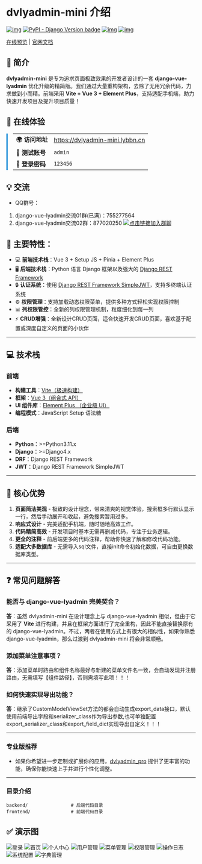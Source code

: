 # dvlyadmin-mini 介绍

[![img](https://img.shields.io/badge/python-%3E=3.11.x-green.svg)](https://python.org/)  [![PyPI - Django Version badge](https://img.shields.io/badge/django%20versions-%3E%3D%204.x-blue)](https://docs.djangoproject.com/zh-hans/4.1/) [![img](https://img.shields.io/badge/node-%3E%3D%2014.0.0-brightgreen)](https://nodejs.org/zh-cn/) [![img](https://gitee.com/lybbn/dvlyadmin-mini/badge/star.svg?theme=dark)](https://gitee.com/lybbn/dvlyadmin-mini)

[在线预览](https://dvlyadmin-mini.lybbn.cn) | [官网文档](https://doc.lybbn.cn/dvlyadmin_mini/introduce.html)

## 🌟 简介

**dvlyadmin-mini** 是专为追求页面极致效果的开发者设计的一套 **django-vue-lyadmin** 优化升级的精简版。我们通过大量重构架构，去除了无用冗余代码，力求做到小而精。前端采用 **Vite + Vue 3 + Element Plus**，支持适配手机端，助力快速开发项目及提升项目质量！

## 🚀 在线体验

<div style="border-left: 4px solid #3498db; padding-left: 1em; margin: 1em 0;">
  <table>
    <tr>
      <td><strong>🌍 访问地址</strong></td>
      <td><a href="https://dvlyadmin-mini.lybbn.cn" target="_blank" rel="noreferrer">https://dvlyadmin-mini.lybbn.cn</a></td>
    </tr>
    <tr>
      <td><strong>👤 测试账号</strong></td>
      <td><code>admin</code></td>
    </tr>
    <tr>
      <td><strong>🔑 登录密码</strong></td>
      <td><code>123456</code></td>
    </tr>
  </table>
</div>

## 💡 交流

- QQ群号：

1. django-vue-lyadmin交流01群(已满)：755277564
1. django-vue-lyadmin交流02群：877020250 <a target="_blank" href="https://qm.qq.com/cgi-bin/qm/qr?k=bQteR0foj1tZuZE0kdVF3XV9xozOmr9p&jump_from=webapi&authKey=8GRzb/ATMG1hXE7G1n2oCHyoHrP0+mg7xBzskR6mnw8eqb9LTv6FuAhHtoqs2F3y"><img border="0" src="//pub.idqqimg.com/wpa/images/group.png" alt="点击链接加入群聊" title="django-vue-lyadmin交流02群"></a>

## 🎨 主要特性：

- 💻 **前端技术栈**：Vue 3 + Setup JS + Pinia + Element Plus
- 🖥️ **后端技术栈**：Python 语言 Django 框架以及强大的 [Django REST Framework](https://pypi.org/project/djangorestframework)
- 🔒 **认证系统**：使用 [Django REST Framework SimpleJWT](https://pypi.org/project/djangorestframework-simplejwt)，支持多终端认证系统
- ⚙️ **权限管理**：支持加载动态权限菜单，提供多种方式轻松实现权限控制
- 📊 **列权限管控**：全新的列权限管理机制，粒度细化到每一列
- ⚡️ **CRUD增强**：全新设计CRUD页面，适合快速开发CRUD页面，喜欢基于配置或深度自定义的页面的小伙伴
---

## 💻 技术栈

### 前端

- **构建工具**：[Vite（极速构建）](https://vitejs.dev/)
- **框架**：[Vue 3（组合式 API）](https://vuejs.org/)
- **UI 组件库**：[Element Plus （企业级 UI）](https://element-plus.org/)
- **编程模式**：JavaScript Setup 语法糖

### 后端

- **Python**：>=Python3.11.x
- **Django**：>=Django4.x
- **DRF**：Django REST Framework
- **JWT**：Django REST Framework SimpleJWT

---

## 💪 核心优势

1. **页面简洁美观** - 极致的设计理念，带来清爽的视觉体验，搜索框多行默认显示一行，然后手动展开和收起，避免搜索暂用过多。
2. **响应式设计** - 完美适配手机端，随时随地高效工作。
3. **代码精简高效** - 开发项目时基本无需再删减代码，专注于业务逻辑。
4. **更全的注释** - 前后端更多的代码注释，帮助你快速了解和修改代码功能。
5. **适配大多数据库** - 无需导入sql文件，直接init命令初始化数据，可自由更换数据库类型。
---

## ❓ 常见问题解答

### 能否与 django-vue-lyadmin 完美契合？

**答**：虽然 dvlyadmin-mini 在设计理念上与 django-vue-lyadmin 相似，但由于它采用了 **Vite** 进行构建，并且在框架方面进行了完全重构，因此不能直接替换原有的 django-vue-lyadmin。不过，两者在使用方式上有很大的相似性，如果你熟悉 django-vue-lyadmin，那么过渡到 dvlyadmin-mini 将会非常顺畅。

### 添加菜单注意事项？

**答**：添加菜单时路由和组件名称最好与新建的菜单文件名一致，会自动发现并注册路由，无需填写【组件路径】，否则需填写此项！！！

### 如何快速实现导出功能？

**答**：继承了CustomModelViewSet方法的都会自动生成export_data接口，默认使用前端导出字段和serializer_class作为导出参数,也可单独配置export_serializer_class和export_field_dict实现导出自定义！！！

---

### 专业版推荐

- 如果你希望进一步定制或扩展你的应用，[dvlyadmin_pro](https://doc.lybbn.cn/support/subscribe.html) 提供了更丰富的功能，确保你能快速上手并进行个性化调整。

---

### 目录介绍

```
backend/                # 后端代码目录
frontend/               # 前端代码目录
```

## ✅ 演示图

![登录](https://foruda.gitee.com/images/1752461064099761356/404e5c89_4823422.png "wechat_2025-07-14_104123_881.png")
![首页](https://foruda.gitee.com/images/1752461080317609620/bbc20f96_4823422.png "wechat_2025-07-14_104159_622.png")
![个人中心](https://foruda.gitee.com/images/1752461095093419420/509ffd91_4823422.png "wechat_2025-07-14_104208_520.png")
![用户管理](https://foruda.gitee.com/images/1752461107939022968/53d97e3d_4823422.png "wechat_2025-07-14_104237_798.png")
![菜单管理](https://foruda.gitee.com/images/1752461123060391528/e0e5573d_4823422.png "wechat_2025-07-14_104252_982.png")
![权限管理](https://foruda.gitee.com/images/1752461137054532488/065360f7_4823422.png "wechat_2025-07-14_104304_906.png")
![操作日志](https://foruda.gitee.com/images/1752461150156275848/b71b3e88_4823422.png "wechat_2025-07-14_104319_022.png")
![系统配置](https://foruda.gitee.com/images/1752461163988365301/7817a2e2_4823422.png "wechat_2025-07-14_104328_836.png")
![字典管理](https://foruda.gitee.com/images/1752461182186356276/8ff97750_4823422.png "wechat_2025-07-14_104336_924.png")
